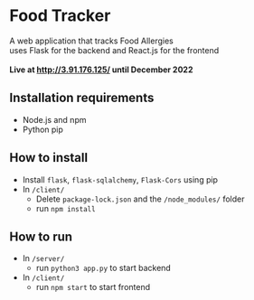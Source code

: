 # Food Tracker
A web application that tracks Food Allergies <br>
uses Flask for the backend and React.js for the frontend <br>
<br>
**Live at http://3.91.176.125/ until December 2022**

## Installation requirements
- Node.js and npm
- Python pip

## How to install
- Install `flask`, `flask-sqlalchemy`, `Flask-Cors` using pip
- In `/client/` 
  - Delete `package-lock.json` and the `/node_modules/` folder
  - run `npm install`

## How to run
- In `/server/`
  - run `python3 app.py` to start backend
- In `/client/`
  - run `npm start` to start frontend
